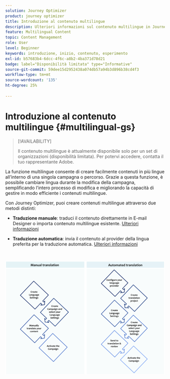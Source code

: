 ```yaml
---
solution: Journey Optimizer
product: journey optimizer
title: Introduzione al contenuto multilingue
description: Ulteriori informazioni sul contenuto multilingue in Journey Optimizer
feature: Multilingual Content
topic: Content Management
role: User
level: Beginner
keywords: introduzione, inizio, contenuto, esperimento
exl-id: b57683b4-6dcc-4f6c-a8b2-4ba371d78d21
badge: label="Disponibilità limitata" type="Informative"
source-git-commit: 59dee15d2952438a074db57a94b3d896b38cd4f3
workflow-type: tm+mt
source-wordcount: '135'
ht-degree: 25%

---
```


# Introduzione al contenuto multilingue {#multilingual-gs}

>[!AVAILABILITY]
>
>Il contenuto multilingue è attualmente disponibile solo per un set di organizzazioni (disponibilità limitata). Per potervi accedere, contatta il tuo rappresentante Adobe.

La funzione multilingue consente di creare facilmente contenuti in più lingue all’interno di una singola campagna o percorso. Grazie a questa funzione, è possibile cambiare lingua durante la modifica della campagna, semplificando l’intero processo di modifica e migliorando la capacità di gestire in modo efficiente i contenuti multilingue.

Con Journey Optimizer, puoi creare contenuti multilingue attraverso due metodi distinti:

* **Traduzione manuale**: traduci il contenuto direttamente in E-mail Designer o importa contenuto multilingue esistente. [Ulteriori informazioni](multilingual-manual.md)

* **Traduzione automatica**: invia il contenuto al provider della lingua preferita per la traduzione automatica. [Ulteriori informazioni](multilingual-automated.md)


</br>

![](assets/translation_schema.png)
